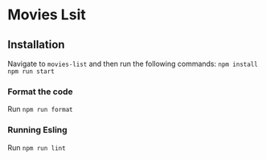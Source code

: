 # Movies Lsit

## Installation
Navigate to `movies-list` and then run the following commands:
`npm install`
`npm run start`


### Format the code 
Run `npm run format`

### Running Esling
Run `npm run lint`
